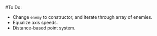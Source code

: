 #To Do:

*   Change `enemy` to constructor, and iterate through array of enemies.
*   Equalize axis speeds.
*   Distance-based point system.
